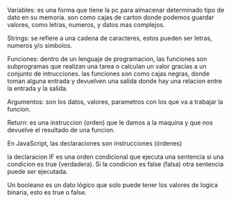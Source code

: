
Variables: es una forma que tiene la pc para almacenar determinado tipo de dato en su memoria. son como cajas de carton donde podemos guardar valores, como letras, numeros, y datos mas complejos.

Strings: se refiere a una cadena de caracteres, estos pueden ser letras, numeros y/o simbolos.

Funciones: dentro de un lenguaje de programacion, las funciones son subprogramas que realizan una tarea o calculan un valor gracias a un conjunto de intrucciones. las funciones son como cajas negras, donde toman alguna entrada y devuelven una salida donde hay una relacion entre la entrada y la salida.

Argumentos: son los datos, valores, parametros con los que va a trabajar la funcion.

Return: es una instruccion (orden) que le damos a la maquina y que nos devuelve el resultado de una funcion.

En JavaScript, las declaraciones son instrucciones (órdenes)

la declaracion IF es una orden condicional que ejecuta una sentencia si una condicion es true (verdadera). Si la condicion es false (falsa) otra sentencia puede ser ejecutada.

Un booleano es un dato lógico que solo puede tener los valores de logica binaria, esto es true o false.


